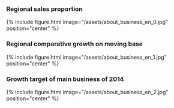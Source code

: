 ### Regional sales proportion

{% include figure.html image="/assets/about_business_en_0.jpg" position="center" %}

### Regional comparative growth on moving base

{% include figure.html image="/assets/about_business_en_1.jpg" position="center" %}

### Growth target of main business of 2014

{% include figure.html image="/assets/about_business_en_2.jpg" position="center" %}

